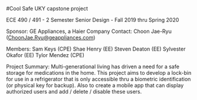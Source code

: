 #Cool Safe
UKY capstone project

ECE 490 / 491 - 2 Semester Senior Design - Fall 2019 thru Spring 2020

Sponsor: GE Appliances, a Haier Company Contact: Choon Jae-Ryu (ChoonJae.Ryu@geappliances.com)

Members: Sam Keys (CPE) Shae Henry (EE) Steven Deaton (EE) Sylvester Okafor (EE) Tylor Mendez (CPE)

Project Summary: Multi-generational living has driven a need for a safe storage for medications in the home. This project aims to develop a lock-bin for use in a refrigerator that is only accessible thru a biometric identification (or physical key for backup). Also to create a mobile app that can display authorized users and add / delete / disable these users.